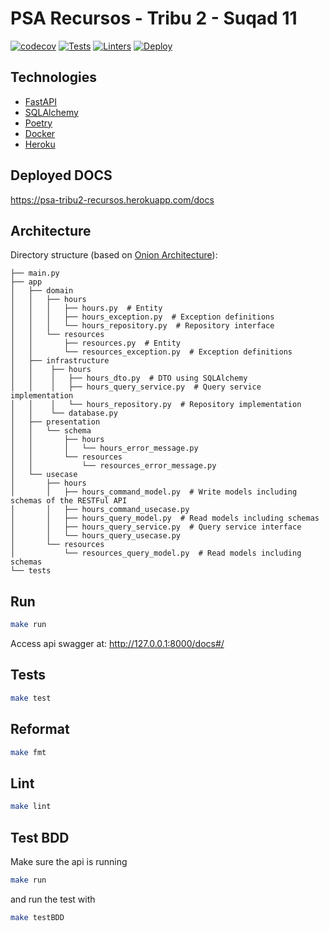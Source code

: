 # PSA Recursos - Tribu 2 - Suqad 11
[![codecov](https://codecov.io/gh/mpata2000/PSA-Recursos-Tribu2/branch/main/graph/badge.svg?token=T726IGKKWO)](https://codecov.io/gh/mpata2000/PSA-Recursos-Tribu2) [![Tests](https://github.com/mpata2000/PSA-Recursos-Tribu2/actions/workflows/test.yml/badge.svg)](https://github.com/mpata2000/PSA-Recursos-Tribu2/actions/workflows/test.yml) [![Linters](https://github.com/mpata2000/PSA-Recursos-Tribu2/actions/workflows/linters.yml/badge.svg)](https://github.com/mpata2000/PSA-Recursos-Tribu2/actions/workflows/linters.yml) [![Deploy](https://github.com/mpata2000/PSA-Recursos-Tribu2/actions/workflows/deploy.yml/badge.svg)](https://github.com/mpata2000/PSA-Recursos-Tribu2/actions/workflows/deploy.yml)


## Technologies

* [FastAPI](https://fastapi.tiangolo.com/)
* [SQLAlchemy](https://www.sqlalchemy.org/)
* [Poetry](https://python-poetry.org/)
* [Docker](https://www.docker.com/)
* [Heroku](https://www.heroku.com/)

## Deployed DOCS

https://psa-tribu2-recursos.herokuapp.com/docs

## Architecture

Directory structure (based on [Onion Architecture](https://jeffreypalermo.com/2008/07/the-onion-architecture-part-1/)):

```tree
├── main.py
├── app
│   ├── domain
│   │   ├── hours
│   │   │   ├── hours.py  # Entity
│   │   │   ├── hours_exception.py  # Exception definitions
│   │   │   └── hours_repository.py  # Repository interface
│   │   └── resources
│   │       ├── resources.py  # Entity
│   │       └── resources_exception.py  # Exception definitions
│   ├── infrastructure
│   │    ├── hours
│   │    │   ├── hours_dto.py  # DTO using SQLAlchemy
│   │    │   ├── hours_query_service.py  # Query service implementation
│   │    │   └── hours_repository.py  # Repository implementation
│   │    └── database.py
│   ├── presentation
│   │   └── schema
│   │       ├── hours
│   │       │   └── hours_error_message.py
│   │       └── resources
│   │           └── resources_error_message.py
│   └── usecase
│       ├── hours
│       │   ├── hours_command_model.py  # Write models including schemas of the RESTFul API
│       │   ├── hours_command_usecase.py
│       │   ├── hours_query_model.py  # Read models including schemas
│       │   ├── hours_query_service.py  # Query service interface
│       │   └── hours_query_usecase.py
│       └── resources
│           └── resources_query_model.py  # Read models including schemas
└── tests
```

## Run
``` bash
make run
```

Access api swagger at: http://127.0.0.1:8000/docs#/

## Tests
``` bash
make test
```

## Reformat

``` bash
make fmt
```

## Lint

``` bash
make lint
```

## Test BDD

Make sure the api is running

``` bash
make run
```

and run the test with

``` bash
make testBDD
```
